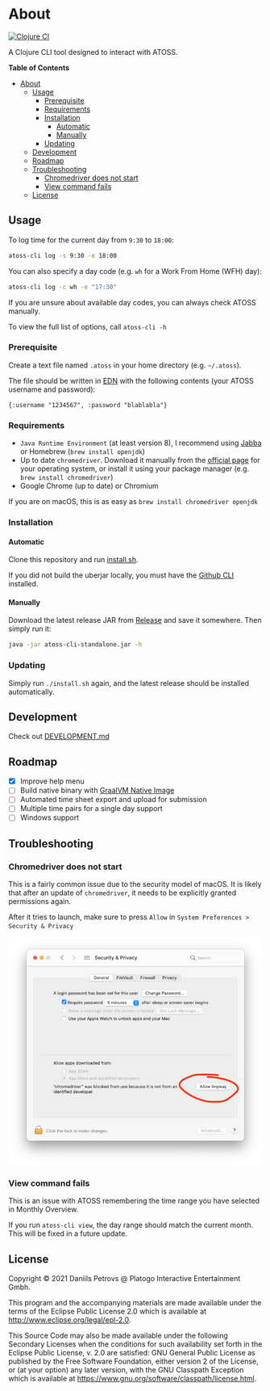 # About

[![Clojure CI](https://github.com/platogo/atoss-cli/actions/workflows/clojure.yml/badge.svg)](https://github.com/platogo/atoss-cli/actions/workflows/clojure.yml)

A Clojure CLI tool designed to interact with ATOSS. 

<!-- markdown-toc start - Don't edit this section. Run M-x markdown-toc-refresh-toc -->
**Table of Contents**

- [About](#about)
    - [Usage](#usage)
        - [Prerequisite](#prerequisite)
        - [Requirements](#requirements)
        - [Installation](#installation)
            - [Automatic](#automatic)
            - [Manually](#manually)
        - [Updating](#updating)
    - [Development](#development)
    - [Roadmap](#roadmap)
    - [Troubleshooting](#troubleshooting)
        - [Chromedriver does not start](#chromedriver-does-not-start)
        - [View command fails](#view-command-fails)
    - [License](#license)

<!-- markdown-toc end -->

## Usage

To log time for the current day from `9:30` to `18:00`:

```bash
atoss-cli log -s 9:30 -e 18:00
```

You can also specify a day code (e.g. `wh` for a Work From Home (WFH) day):

```bash
atoss-cli log -c wh -e "17:30"
```

If you are unsure about available day codes, you can always check ATOSS manually.

To view the full list of options, call `atoss-cli -h`

### Prerequisite

Create a text file named `.atoss` in your home directory (e.g. `~/.atoss`).

The file should be written in [EDN](https://github.com/edn-format/edn) with the following contents (your ATOSS username and password):

```edn
{:username "1234567", :password "blablabla"}
```

### Requirements

- `Java Runtime Environment` (at least version 8), I recommend using [Jabba](https://github.com/shyiko/jabba) or Homebrew (`brew install openjdk`)
- Up to date `chromedriver`. Download it manually from the [official page](https://chromedriver.chromium.org/downloads) for your operating system, or install it using your package manager (e.g. `brew install chromedriver`)
- Google Chrome (up to date) or Chromium

If you are on macOS, this is as easy as `brew install chromedriver openjdk`

### Installation

#### Automatic

Clone this repository and run [install.sh](./install.sh).

If you did not build the uberjar locally, you must have the [Github CLI](https://cli.github.com) installed.

#### Manually

Download the latest release JAR from [Release](https://github.com/platogo/atoss-cli/releases) and save it somewhere. Then simply run it:

```bash
java -jar atoss-cli-standalone.jar -h
```

### Updating

Simply run `./install.sh` again, and the latest release should be installed automatically.

## Development

Check out [DEVELOPMENT.md](./DEVELOPMENT.md)

## Roadmap

  - [x] Improve help menu
  - [ ] Build native binary with [GraalVM Native Image](https://www.graalvm.org/reference-manual/native-image/)
  - [ ] Automated time sheet export and upload for submission
  - [ ] Multiple time pairs for a single day support
  - [ ] Windows support
  
## Troubleshooting

### Chromedriver does not start

This is a fairly common issue due to the security model of macOS. It is likely that after an update of `chromedriver`, it needs to be explicitly granted permissions again.

After it tries to launch, make sure to press `Allow` in `System Preferences > Security & Privacy`

![security](./security.png)

### View command fails

This is an issue with ATOSS remembering the time range you have selected in Monthly Overview.

If you run `atoss-cli view`, the day range should match the current month. This will be fixed in a future update.

## License

Copyright © 2021 Daniils Petrovs @ Platogo Interactive Entertainment Gmbh.

This program and the accompanying materials are made available under the
terms of the Eclipse Public License 2.0 which is available at
http://www.eclipse.org/legal/epl-2.0.

This Source Code may also be made available under the following Secondary
Licenses when the conditions for such availability set forth in the Eclipse
Public License, v. 2.0 are satisfied: GNU General Public License as published by
the Free Software Foundation, either version 2 of the License, or (at your
option) any later version, with the GNU Classpath Exception which is available
at https://www.gnu.org/software/classpath/license.html.
